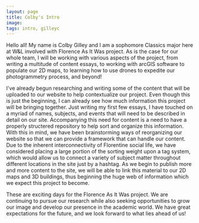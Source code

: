 ```yaml
---
layout: page
title: Colby's Intro
image:
tags: intro, gilleyc
---
```


Hello all! My name is Colby Gilley and I am a sophomore Classics major here at W&L involved with Florence As It Was project. As is the case for our whole team, I will be working with various aspects of the project, from writing a multitude of content essays, to working with arcGIS software to populate our 2D maps, to learning how to use drones to expedite our photogrammetry process, and beyond!

<!-- more -->

I've already begun researching and writing some of the content that will be uploaded to our website to help contextualize our project. Even though this is just the beginning, I can already see how much information this project will be bringing together. Just writing my first few essays, I have touched on a myriad of names, subjects, and events that will need to be described in detail on our site. Accompanying this need for content is a need to have a properly structered repository to help sort and organize this information. With this in mind, we have been brainstorming ways of reorganizing our website so that we can provide a framework that can handle our content. Due to the inherent interconnectivity of Florentine social life, we have considered placing a large portion of the sorting weight upon a tag system, which would allow us to connect a variety of subject matter throughout different locations in the site just by a hashtag. As we begin to publish more and more content to the site, we will be able to link this material to our 2D maps and 3D buildings, thus beginning the huge web of information which we expect this project to become.

These are exciting days for the Florence As It Was project. We are continuing to pursue our research while also seeking opportunities to grow our image and develop our presence in the academic world. We have great expectations for the future, and we look forward to what lies ahead of us!
